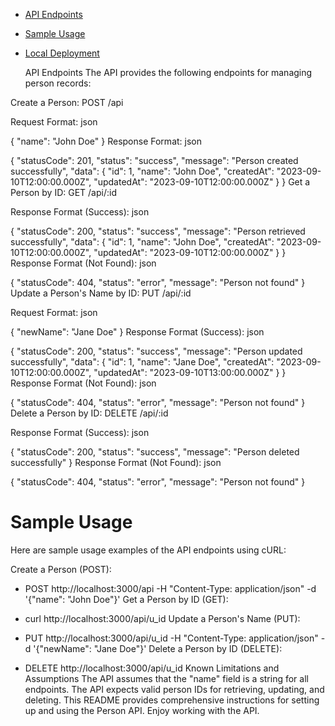 
- [API Endpoints](#api-endpoints)
- [Sample Usage](#sample-usage)
- [Local Deployment](#local-deployment)

  API Endpoints
The API provides the following endpoints for managing person records:

Create a Person: POST /api

Request Format:
json

{
  "name": "John Doe"
}
Response Format:
json

{
  "statusCode": 201,
  "status": "success",
  "message": "Person created successfully",
  "data": {
    "id": 1,
    "name": "John Doe",
    "createdAt": "2023-09-10T12:00:00.000Z",
    "updatedAt": "2023-09-10T12:00:00.000Z"
  }
}
Get a Person by ID: GET /api/:id

Response Format (Success):
json

{
  "statusCode": 200,
  "status": "success",
  "message": "Person retrieved successfully",
  "data": {
    "id": 1,
    "name": "John Doe",
    "createdAt": "2023-09-10T12:00:00.000Z",
    "updatedAt": "2023-09-10T12:00:00.000Z"
  }
}
Response Format (Not Found):
json

{
  "statusCode": 404,
  "status": "error",
  "message": "Person not found"
}
Update a Person's Name by ID: PUT /api/:id

Request Format:
json

{
  "newName": "Jane Doe"
}
Response Format (Success):
json

{
  "statusCode": 200,
  "status": "success",
  "message": "Person updated successfully",
  "data": {
    "id": 1,
    "name": "Jane Doe",
    "createdAt": "2023-09-10T12:00:00.000Z",
    "updatedAt": "2023-09-10T13:00:00.000Z"
  }
}
Response Format (Not Found):
json

{
  "statusCode": 404,
  "status": "error",
  "message": "Person not found"
}
Delete a Person by ID: DELETE /api/:id

Response Format (Success):
json

{
  "statusCode": 200,
  "status": "success",
  "message": "Person deleted successfully"
}
Response Format (Not Found):
json

{
  "statusCode": 404,
  "status": "error",
  "message": "Person not found"
}

 # Sample Usage
Here are sample usage examples of the API endpoints using cURL:

Create a Person (POST):

- POST http://localhost:3000/api -H "Content-Type: application/json" -d '{"name": "John Doe"}'
Get a Person by ID (GET):

- curl http://localhost:3000/api/u_id
Update a Person's Name (PUT):

- PUT http://localhost:3000/api/u_id -H "Content-Type: application/json" -d '{"newName": "Jane Doe"}'
Delete a Person by ID (DELETE):


- DELETE http://localhost:3000/api/u_id
Known Limitations and Assumptions
The API assumes that the "name" field is a string for all endpoints.
The API expects valid person IDs for retrieving, updating, and deleting.
This README provides comprehensive instructions for setting up and using the Person API. Enjoy working with the API.

